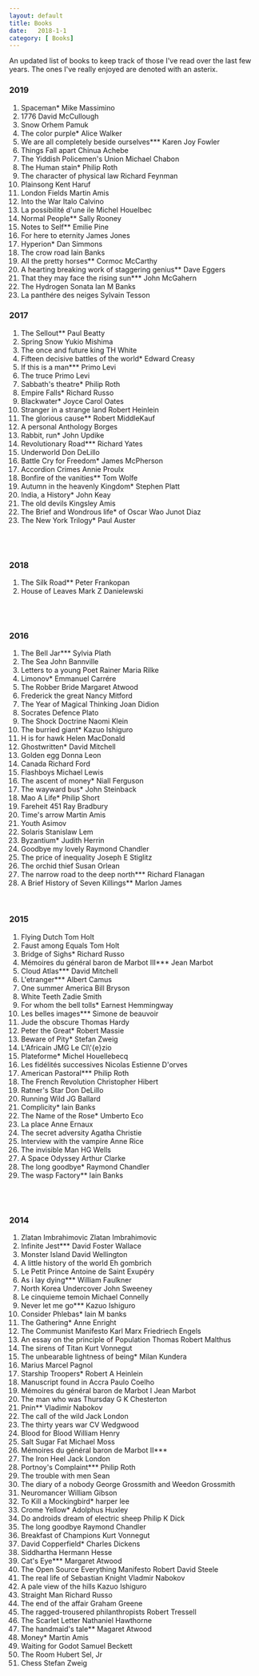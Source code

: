 ```yaml
---
layout: default
title: Books
date:   2018-1-1 
category: [ Books]
---
```



    
<p>
    An updated list of books to keep track of those I've read over the last few years. The ones I've really enjoyed are denoted with an asterix. 
</p>


<h3> 2019</h3>
<ol>
<li> Spaceman*  Mike Massimino </li>
<li> 1776  David McCullough </li>
<li> Snow  Orhem Pamuk </li>    
<li> The color purple* Alice Walker </li>    
<li> We are all completely beside ourselves*** Karen Joy Fowler </li>        
<li> Things Fall apart Chinua Achebe </li>        
<li> The Yiddish Policemen's Union Michael Chabon </li>            
<li> The Human stain* Philip Roth </li>            
<li> The character of physical law Richard Feynman</li>
<li> Plainsong Kent Haruf</li>
<li> London Fields Martin Amis</li>
<li> Into the War Italo Calvino</li>    
<li> La possibilité d'une ile Michel Houelbec</li>    
<li> Normal People** Sally Rooney</li>    
<li> Notes to Self** Emilie Pine</li>    
<li> For here to eternity James Jones</li>        
<li> Hyperion* Dan Simmons</li>            
<li> The crow road Iain Banks</li>                
<li> All the pretty horses** Cormoc McCarthy</li>   
<li> A hearting breaking work of staggering genius** Dave Eggers</li>    
<li> That they may face the rising sun*** John McGahern</li>        
<li> The Hydrogen Sonata Ian M Banks</li>            
<li> La panthére des neiges Sylvain Tesson</li>    
</ol>


<h3> 2017</h3>

<ol>
<li> The Sellout**  Paul Beatty </li>
<li> Spring Snow  Yukio Mishima </li>
<li> The once and future king  TH White </li>
<li> Fifteen decisive battles of the world*  Edward Creasy </li>
<li> If this is a man***  Primo Levi </li>
<li> The truce  Primo Levi </li>
<li> Sabbath's theatre*  Philip Roth </li>
<li> Empire Falls*  Richard Russo </li>
<li> Blackwater*  Joyce Carol Oates </li>
<li> Stranger in a strange land  Robert Heinlein </li>
<li> The glorious cause**  Robert MiddleKauf </li>
<li> A personal Anthology  Borges </li>
<li> Rabbit, run*  John Updike </li>
<li> Revolutionary Road***  Richard Yates </li>
<li> Underworld  Don DeLillo </li>
<li> Battle Cry for Freedom*  James McPherson </li>
<li> Accordion Crimes  Annie Proulx </li>
<li> Bonfire of the vanities**  Tom Wolfe </li>
<li> Autumn in the heavenly Kingdom*  Stephen Platt </li>
<li> India, a History*  John Keay </li>
<li> The old devils  Kingsley Amis </li>
<li> The Brief and Wondrous life* of Oscar Wao  Junot Diaz </li>
<li> The New York Trilogy*  Paul Auster </li>
</ol>

<br>
<br>




<h3> 2018</h3>

<ol>   
<li> The Silk Road**  Peter Frankopan </li>
<li> House of Leaves  Mark Z Danielewski </li>

</ol>   


<br>
<br>





<h3> 2016</h3>

<ol>
<li> The Bell Jar***  Sylvia Plath </li>
<li> The Sea  John Bannville </li>
<li> Letters to a young Poet  Rainer Maria Rilke </li>
<li> Limonov*  Emmanuel Carrére </li>
<li> The Robber Bride  Margaret Atwood </li>
<li> Frederick the great  Nancy Mitford </li>
<li> The Year of Magical Thinking  Joan Didion </li>
<li> Socrates Defence  Plato </li>
<li> The Shock Doctrine  Naomi Klein </li>
<li> The burried giant*  Kazuo Ishiguro </li>
<li> H is for hawk  Helen MacDonald </li>
<li> Ghostwritten*  David Mitchell </li>
<li> Golden egg  Donna Leon </li>
<li> Canada  Richard Ford </li>
<li> Flashboys  Michael Lewis </li>
<li> The ascent of money*  Niall Ferguson </li>
<li> The wayward bus*  John Steinback </li>
<li>  Mao A Life*  Philip Short </li>
<li>  Fareheit 451  Ray Bradbury </li>
<li>  Time's arrow  Martin Amis </li>
<li>  Youth  Asimov </li>
<li>  Solaris  Stanislaw Lem </li>
<li>  Byzantium*  Judith Herrin </li>
<li>  Goodbye my lovely  Raymond Chandler </li>
<li>  The price of inequality  Joseph E Stiglitz </li>
<li>  The orchid thief  Susan Orlean </li>
<li>  The narrow road to the deep north***  Richard Flanagan </li>
<li>  A Brief History of Seven Killings**  Marlon James </li>
</ol>

<br>

<h3> 2015</h3>
<ol>
<li> Flying Dutch	     Tom Holt </li>
<li> Faust among Equals	     Tom Holt </li>
<li> Bridge of Sighs*	        Richard Russo </li>
<li> Mémoires du général baron de Marbot III***	     Jean Marbot </li>
<li> Cloud Atlas***	       David Mitchell</li>
<li> L'etranger***	      Albert Camus</li>
<li> One summer America 	      Bill Bryson</li>
<li> White Teeth	      Zadie Smith</li>
<li> For whom the bell tolls*      Earnest Hemmingway</li>
<li>  Les belles images***    Simone de beauvoir</li>
<li>  Jude the obscure    Thomas Hardy</li>
<li>  Peter the Great*    Robert Massie</li>
<li>  Beware of Pity*    Stefan Zweig</li>
<li>  L'Africain    JMG Le Cl\'{e}zio</li>
<li>  Plateforme*    Michel Houellebecq</li>
<li>  Les fidélités successives    Nicolas Estienne D'orves</li>
<li>  American Pastoral***    Philip Roth</li>
<li>  The French Revolution    Christopher Hibert</li>
<li>  Ratner's Star    Don DeLillo</li>
<li>  Running Wild    JG Ballard</li>
<li>  Complicity*    Iain Banks</li>
<li>  The Name of the Rose*    Umberto Eco</li>
<li>  La place    Anne Ernaux</li>
<li>  The secret adversity    Agatha Christie</li>
<li>  Interview with the vampire    Anne Rice</li>
<li>  The invisible Man    HG Wells</li>
<li>  A Space Odyssey    Arthur Clarke</li>
<li>  The long goodbye*    Raymond Chandler</li>
<li>  The wasp Factory**    Iain Banks</li>
</ol>


<br>
<br>


<h3> 2014</h3>
<ol>
<li>  Zlatan Imbrahimovic	    Zlatan Imbrahimovic     </li>
<li>  Infinite Jest***	    David Foster Wallace     </li>
<li>  Monster Island	   David Wellington     </li>
<li>  A little history of the world	  Eh gombrich     </li>
<li>  Le Petit Prince	  Antoine de Saint Exupéry     </li>
<li>  As i lay dying***	   William Faulkner     </li>
<li>  North Korea Undercover	   John Sweeney     </li> 
<li>  Le cinquieme temoin	   Michael Connelly     </li>
<li>  Never let me go***  	Kazuo Ishiguro     </li>
<li>  Consider Phlebas*	   Iain M banks     </li>
<li>  The Gathering*	  Anne Enright     </li>
<li>  The Communist Manifesto	  Karl Marx Friedriech Engels      </li>
<li>  An essay on the principle of Population  Thomas Robert Malthus     </li>
<li>  The sirens of Titan	  Kurt Vonnegut     </li>
<li>  The unbearable lightness of being*   Milan Kundera     </li>
<li>  Marius	    Marcel Pagnol     </li>
<li>  Starship Troopers*	    Robert A Heinlein     </li>
<li>  Manuscript found in Accra	    Paulo Coelho      </li>
<li>  Mémoires du général baron de Marbot I	 Jean Marbot     </li>
<li>  The man who was Thursday	  G K Chesterton     </li>
<li>  Pnin**	  Vladimir Nabokov     </li>
<li>  The call of the wild	  Jack London     </li>
<li>  The thirty years war	 CV Wedgwood     </li>
<li>  Blood for Blood	  William Henry     </li>
<li>  Salt Sugar Fat	 Michael Moss     </li>
<li>  Mémoires du général baron de Marbot II***	     </li>
<li>  The Iron Heel	  Jack London     </li>
<li>  Portnoy's Complaint***	  Philip Roth     </li>
<li>  The trouble with men	  Sean     </li>
<li>  The diary of a nobody	  George Grossmith and Weedon Grossmith     </li>
<li>  Neuromancer	  William Gibson     </li>
<li>  To Kill a Mockingbird*	  harper lee     </li>
<li>  Crome Yellow*	  Adolphus Huxley     </li>
<li>  Do androids dream of electric sheep	  Philip K Dick     </li>
<li>  The long goodbye	   Raymond Chandler     </li>
<li>  Breakfast of Champions	  Kurt Vonnegut     </li>
<li>  David Copperfield*	  Charles Dickens     </li>
<li>  Siddhartha	  Hermann Hesse     </li>
<li>  Cat's Eye***	  Margaret Atwood     </li>
<li>  The Open Source Everything Manifesto	 Robert David Steele     </li>
<li>  The real life of Sebastian Knight	  Vladmir Nabokov     </li>
<li>  A pale view of the hills	  Kazuo Ishiguro     </li>
<li>  Straight Man	  Richard Russo     </li>
<li>  The end of the affair	  Graham Greene      </li>
<li>  The ragged-trousered philanthropists	  Robert Tressell     </li>
<li>  The Scarlet Letter	   Nathaniel Hawthorne     </li>
<li>  The handmaid's tale**	   Magaret Atwood     </li>
<li>  Money*	   Martin Amis    </li>
<li>  Waiting for Godot	   Samuel Beckett    </li>
<li>  The Room	    Hubert Sel, Jr    </li>
<li>  Chess	   Stefan Zweig  </li>
</ol>

